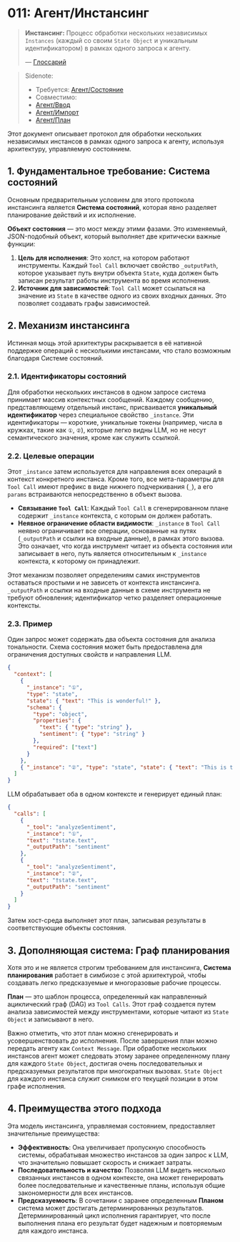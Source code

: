 # 011: Агент/Инстансинг

> **Инстансинг:** Процесс обработки нескольких независимых `Instances` (каждый со своим `State Object` и уникальным идентификатором) в рамках одного запроса к агенту.
>
> — [Глоссарий](./000_glossary.md)

> Sidenote:
>
> - Требуется: [Агент/Состояние](./010_agent_state.md)
> - Совместимо:
> - [Агент/Ввод](./007_agent_input.md)
> - [Агент/Импорт](./008_agent_imports.md)
> - [Агент/План](./013_agent_plan.md)

Этот документ описывает протокол для обработки нескольких независимых инстансов в рамках одного запроса к агенту, используя архитектуру, управляемую состоянием.

## 1. Фундаментальное требование: Система состояний

Основным предварительным условием для этого протокола инстансинга является **Система состояний**, которая явно разделяет планирование действий и их исполнение.

**Объект состояния** — это мост между этими фазами. Это изменяемый, JSON-подобный объект, который выполняет две критически важные функции:

1. **Цель для исполнения**: Это холст, на котором работают инструменты. Каждый `Tool Call` включает свойство `_outputPath`, которое указывает путь внутри объекта `State`, куда должен быть записан результат работы инструмента во время исполнения.
2. **Источник для зависимостей**: `Tool Call` может ссылаться на значение из `State` в качестве одного из своих входных данных. Это позволяет создавать графы зависимостей.

## 2. Механизм инстансинга

Истинная мощь этой архитектуры раскрывается в её нативной поддержке операций с несколькими инстансами, что стало возможным благодаря Системе состояний.

### 2.1. Идентификаторы состояний

Для обработки нескольких инстансов в одном запросе система принимает массив контекстных сообщений. Каждому сообщению, представляющему отдельный инстанс, присваивается **уникальный идентификатор** через специальное свойство `_instance`. Эти идентификаторы — короткие, уникальные токены (например, числа в кружках, такие как `①`, `②`), которые легко видны LLM, но не несут семантического значения, кроме как служить ссылкой.

### 2.2. Целевые операции

Этот `_instance` затем используется для направления всех операций в контекст конкретного инстанса. Кроме того, все мета-параметры для `Tool Call` имеют префикс в виде нижнего подчеркивания (`_`), а его `params` встраиваются непосредственно в объект вызова.

- **Связывание `Tool Call`**: Каждый `Tool Call` в сгенерированном плане содержит `_instance` контекста, с которым он должен работать.
- **Неявное ограничение области видимости**: `_instance` в `Tool Call` неявно ограничивает все операции, основанные на путях (`_outputPath` и ссылки на входные данные), в рамках этого вызова. Это означает, что когда инструмент читает из объекта состояния или записывает в него, путь является относительным к `_instance` контекста, к которому он принадлежит.

Этот механизм позволяет определениям самих инструментов оставаться простыми и не зависеть от контекста инстансинга. `_outputPath` и ссылки на входные данные в схеме инструмента не требуют обновления; идентификатор четко разделяет операционные контексты.

### 2.3. Пример

Один запрос может содержать два объекта состояния для анализа тональности. Схема состояния может быть предоставлена для ограничения доступных свойств и направления LLM.

```json
{
  "context": [
    {
      "_instance": "①",
      "type": "state",
      "state": { "text": "This is wonderful!" },
      "schema": {
        "type": "object",
        "properties": {
          "text": { "type": "string" },
          "sentiment": { "type": "string" }
        },
        "required": ["text"]
      }
    },
    { "_instance": "②", "type": "state", "state": { "text": "This is terrible." } }
  ]
}
```

LLM обрабатывает оба в одном контексте и генерирует единый план:

```json
{
  "calls": [
    {
      "_tool": "analyzeSentiment",
      "_instance": "①",
      "text": "†state.text",
      "_outputPath": "sentiment"
    },
    {
      "_tool": "analyzeSentiment",
      "_instance": "②",
      "text": "†state.text",
      "_outputPath": "sentiment"
    }
  ]
}
```

Затем хост-среда выполняет этот план, записывая результаты в соответствующие объекты состояния.

## 3. Дополняющая система: Граф планирования

Хотя это и не является строгим требованием для инстансинга, **Система планирования** работает в симбиозе с этой архитектурой, чтобы создавать легко предсказуемые и многоразовые рабочие процессы.

**План** — это шаблон процесса, определенный как направленный ациклический граф (DAG) из `Tool Calls`. Этот граф создается путем анализа зависимостей между инструментами, которые читают из `State Object` и записывают в него.

Важно отметить, что этот план можно сгенерировать и усовершенствовать _до_ исполнения. После завершения план можно передать агенту как `Context Message`. При обработке нескольких инстансов агент может следовать этому заранее определенному плану для каждого `State Object`, достигая очень последовательных и предсказуемых результатов при многократных вызовах. `State Object` для каждого инстанса служит снимком его текущей позиции в этом графе исполнения.

## 4. Преимущества этого подхода

Эта модель инстансинга, управляемая состоянием, предоставляет значительные преимущества:

- **Эффективность**: Она увеличивает пропускную способность системы, обрабатывая множество инстансов за один запрос к LLM, что значительно повышает скорость и снижает затраты.
- **Последовательность и качество**: Позволяя LLM видеть несколько связанных инстансов в одном контексте, она может генерировать более последовательные и качественные планы, используя общие закономерности для всех инстансов.
- **Предсказуемость**: В сочетании с заранее определенным **Планом** система может достигать детерминированных результатов. Детерминированный цикл исполнения гарантирует, что после выполнения плана его результат будет надежным и повторяемым для каждого инстанса.
